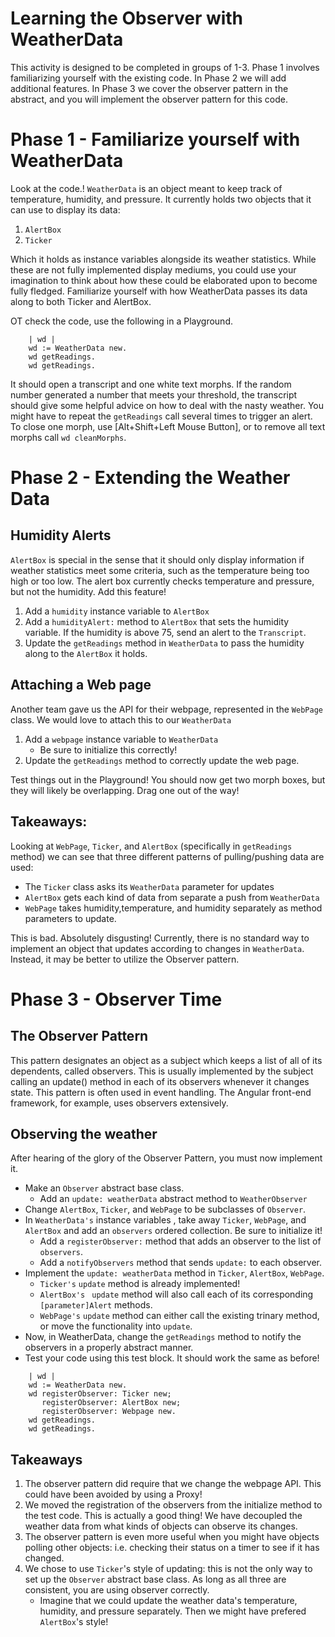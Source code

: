# Learning the Observer with WeatherData

This activity is designed to be completed in groups of 1-3. Phase 1 involves familiarizing yourself with the existing code. In Phase 2 we will add additional features. In Phase 3 we  cover the observer pattern in the abstract, and you will implement the observer pattern for this code.


# Phase 1 - Familiarize yourself with WeatherData 

Look at the code.! `WeatherData` is an object meant to keep track of temperature, humidity, and pressure. It currently holds two objects that it can use to display its data: 

1) `AlertBox`
2) `Ticker `

Which it holds as instance variables alongside its weather statistics. While these are not fully implemented display mediums, you could use your imagination to think about how these could be elaborated upon to become fully fledged. Familiarize yourself with how WeatherData passes its data along to both Ticker and AlertBox.

OT check the code, use the following in a Playground.
```Smalltalk
	| wd |
	wd := WeatherData new.
	wd getReadings.
	wd getReadings.
```

It should open a transcript and one white text morphs. If the random number generated a number that meets your threshold, the transcript should give some helpful advice on how to deal with the nasty weather.  You might have to repeat the `getReadings` call several times to trigger an alert.  To close one morph, use [Alt+Shift+Left Mouse Button], or to remove all text morphs call `wd cleanMorphs`.

# Phase 2 - Extending the Weather Data

## Humidity Alerts
`AlertBox` is special in the sense that it should only display information if weather statistics meet some criteria, such as the temperature being too high or too low. The alert box currently checks temperature and pressure, but not the humidity. Add this feature!

1. Add a `humidity` instance variable to `AlertBox`
2. Add a `humidityAlert:` method to `AlertBox` that sets the humidity variable. If the humidity is above 75, send an alert to the `Transcript`.
3. Update the `getReadings` method in `WeatherData` to pass the humidity along to the `AlertBox` it holds.

## Attaching a Web page
Another team gave us the API for their webpage, represented in the `WebPage` class. We would love to attach this to our `WeatherData`

1. Add a `webpage` instance variable to `WeatherData`
   - Be sure to initialize this correctly!
3. Update the `getReadings` method to correctly update the web page.

Test things out in the Playground! You should now get two morph boxes, but they will likely be overlapping. Drag one out of the way!

## Takeaways:
Looking at `WebPage`, `Ticker`, and `AlertBox` (specifically in `getReadings` method) we can see that three different patterns of pulling/pushing data are used: 
- The `Ticker` class asks its `WeatherData` parameter for updates
- `AlertBox` gets each kind of data from separate a push from `WeatherData` 
- `WebPage` takes humidity,temperature, and humidity separately as method parameters to update. 

This is bad. Absolutely disgusting! Currently, there is no standard way to implement  an object that updates according to changes in `WeatherData`. Instead, it may be better to utilize the Observer pattern. 


# Phase 3 - Observer Time 

## The Observer Pattern
This pattern designates an object as a subject which keeps a list of all of its dependents, called observers. This is usually implemented by the subject  calling an update() method in each of its observers whenever it changes state. This pattern is often used in event handling. The Angular front-end framework, for example, uses observers extensively. 

## Observing the weather
After hearing of the glory of the Observer Pattern, you must now implement it. 

- Make an `Observer` abstract base class.
  - Add an `update: weatherData` abstract method to `WeatherObserver`
- Change `AlertBox`, `Ticker`, and `WebPage` to be subclasses of `Observer`. 
- In `WeatherData's` instance variables , take away `Ticker`, `WebPage`, and `AlertBox`  and add an `observers` ordered collection. Be sure to initialize it!
  - Add a `registerObserver:` method that adds an observer to the list of `observers`.
  - Add a `notifyObservers` method that sends `update:` to each observer.
- Implement the `update: weatherData` method in `Ticker`, `AlertBox`, `WebPage`. 
  - `Ticker's` `update` method is already implemented!
  - `AlertBox's `  `update` method will also call each of its corresponding `[parameter]Alert` methods. 
  - `WebPage's`  `update` method can either call the existing trinary method, or move the functionality into `update`. 
- Now, in WeatherData, change the `getReadings` method to notify the observers in a properly abstract manner.
- Test your code using this test block. It should work the same as before!

```Smalltalk
	| wd |
	wd := WeatherData new.
	wd registerObserver: Ticker new;
	   registerObserver: AlertBox new;
	   registerObserver: Webpage new.
	wd getReadings.
	wd getReadings.
```

## Takeaways
1. The observer pattern did require that we change the webpage API. This could have been avoided by using a Proxy!
2. We moved the registration of the observers from the initialize method to the test code. This is actually a good thing! We have decoupled the weather data from what kinds of objects can observe its changes.
3. The observer pattern is even more useful when you might have objects polling other objects: i.e. checking their status on a timer to see if it has changed.
4. We chose to use `Ticker`'s style of updating: this is not the only way to set up the `Observer` abstract base class. As long as all three are consistent, you are using observer correctly.
   - Imagine that we could update the weather data's temperature, humidity, and pressure separately. Then we might have prefered `AlertBox`'s style!
